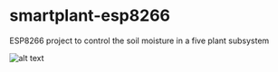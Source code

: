 # smartplant-esp8266
ESP8266 project to control the soil moisture in a five plant subsystem

![alt text](https://github.com/tidusdavid/smartplant-esp8266/blob/master/Media/plant-system.jpg)
